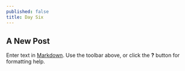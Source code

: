 ```yaml
---
published: false
title: Day Six
---
```

## A New Post

Enter text in [Markdown](http://daringfireball.net/projects/markdown/). Use the toolbar above, or click the **?** button for formatting help.
